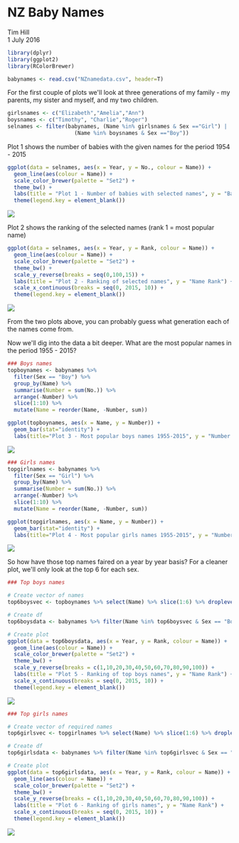 # NZ Baby Names
Tim Hill  
1 July 2016  


```r
library(dplyr)
library(ggplot2)
library(RColorBrewer)

babynames <- read.csv("NZnamedata.csv", header=T)
```

For the first couple of plots we'll look at three generations of my family - my parents, my sister and myself, and my two children.


```r
girlsnames <- c("Elizabeth","Amelia","Ann")
boysnames <- c("Timothy", "Charlie","Roger")
selnames <- filter(babynames, (Name %in% girlsnames & Sex =="Girl") | 
                     (Name %in% boysnames & Sex =="Boy"))
```

Plot 1 shows the number of babies with the given names for the period 1954 - 2015


```r
ggplot(data = selnames, aes(x = Year, y = No., colour = Name)) +
  geom_line(aes(colour = Name)) + 
  scale_color_brewer(palette = "Set2") +
  theme_bw() + 
  labs(title = "Plot 1 - Number of babies with selected names", y = "Babies named") +
  theme(legend.key = element_blank())
```

![](Baby_names_MD_files/figure-html/unnamed-chunk-3-1.png) 

Plot 2 shows the ranking of the selected names (rank 1 = most popular name)


```r
ggplot(data = selnames, aes(x = Year, y = Rank, colour = Name)) +
  geom_line(aes(colour = Name)) + 
  scale_color_brewer(palette = "Set2") +
  theme_bw() + 
  scale_y_reverse(breaks = seq(0,100,15)) + 
  labs(title = "Plot 2 - Ranking of selected names", y = "Name Rank") + 
  scale_x_continuous(breaks = seq(0, 2015, 10)) + 
  theme(legend.key = element_blank())
```

![](Baby_names_MD_files/figure-html/unnamed-chunk-4-1.png) 

From the two plots above, you can probably guess what generation each of the names come from.


Now we'll dig into the data a bit deeper.  What are the most popular names in the period 1955 - 2015?

```r
### Boys names
topboynames <- babynames %>% 
  filter(Sex == "Boy") %>% 
  group_by(Name) %>% 
  summarise(Number = sum(No.)) %>% 
  arrange(-Number) %>% 
  slice(1:10) %>% 
  mutate(Name = reorder(Name, -Number, sum)) 

ggplot(topboynames, aes(x = Name, y = Number)) + 
  geom_bar(stat="identity") +
  labs(title="Plot 3 - Most popular boys names 1955-2015", y = "Number of babies")
```

![](Baby_names_MD_files/figure-html/unnamed-chunk-5-1.png) 

```r
### Girls names
topgirlnames <- babynames %>% 
  filter(Sex == "Girl") %>% 
  group_by(Name) %>% 
  summarise(Number = sum(No.)) %>% 
  arrange(-Number) %>% 
  slice(1:10) %>% 
  mutate(Name = reorder(Name, -Number, sum))

ggplot(topgirlnames, aes(x = Name, y = Number)) + 
  geom_bar(stat="identity") +
  labs(title="Plot 4 - Most popular girls names 1955-2015", y = "Number of babies")
```

![](Baby_names_MD_files/figure-html/unnamed-chunk-5-2.png) 


So how have those top names faired on a year by year basis?
For a cleaner plot, we'll only look at the top 6 for each sex.

```r
### Top boys names

# Create vector of names
top6boysvec <- topboynames %>% select(Name) %>% slice(1:6) %>% droplevels() %>% .$Name

# Create df
top6boysdata <- babynames %>% filter(Name %in% top6boysvec & Sex == "Boy") %>% droplevels()

# Create plot  
ggplot(data = top6boysdata, aes(x = Year, y = Rank, colour = Name)) +
  geom_line(aes(colour = Name)) + 
  scale_color_brewer(palette = "Set2") +
  theme_bw() + 
  scale_y_reverse(breaks = c(1,10,20,30,40,50,60,70,80,90,100)) + 
  labs(title = "Plot 5 - Ranking of top boys names", y = "Name Rank") + 
  scale_x_continuous(breaks = seq(0, 2015, 10)) + 
  theme(legend.key = element_blank())
```

![](Baby_names_MD_files/figure-html/unnamed-chunk-6-1.png) 

```r
### Top girls names

# Create vector of required names
top6girlsvec <- topgirlnames %>% select(Name) %>% slice(1:6) %>% droplevels() %>% .$Name

# Create df 
top6girlsdata <- babynames %>% filter(Name %in% top6girlsvec & Sex == "Girl") %>% droplevels()

# Create plot  
ggplot(data = top6girlsdata, aes(x = Year, y = Rank, colour = Name)) +
  geom_line(aes(colour = Name)) + 
  scale_color_brewer(palette = "Set2") +
  theme_bw() + 
  scale_y_reverse(breaks = c(1,10,20,30,40,50,60,70,80,90,100)) + 
  labs(title = "Plot 6 - Ranking of girls names", y = "Name Rank") + 
  scale_x_continuous(breaks = seq(0, 2015, 10)) + 
  theme(legend.key = element_blank())
```

![](Baby_names_MD_files/figure-html/unnamed-chunk-6-2.png) 

